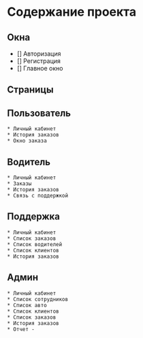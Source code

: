 Содержание проекта
===================

Окна
-------------------
  - [] Авторизация
  - [] Регистрация
  - [] Главное окно
  
Страницы
-------------------
  Пользователь
  -----------------
    * Личный кабинет
    * История заказов
    * Окно заказа
  
  Водитель
  -----------------
    * Личный кабинет
    * Заказы
    * История заказов
    * Связь с поддержкой  
    
  Поддержка
  ----------------
    * Личный кабинет
    * Список заказов
    * Список водителей
    * Список клиентов
    * История заказов 
    
  Админ
  ---------------
    * Личный кабинет
    * Список сотрудников
    * Список авто
    * Список клиентов
    * Список заказов 
    * История заказов 
    * Отчет -

